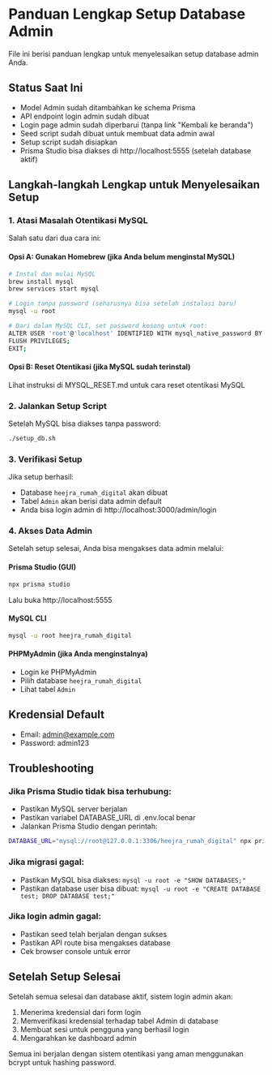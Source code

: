 # Panduan Lengkap Setup Database Admin

File ini berisi panduan lengkap untuk menyelesaikan setup database admin Anda.

## Status Saat Ini
- Model Admin sudah ditambahkan ke schema Prisma
- API endpoint login admin sudah dibuat
- Login page admin sudah diperbarui (tanpa link "Kembali ke beranda")
- Seed script sudah dibuat untuk membuat data admin awal
- Setup script sudah disiapkan
- Prisma Studio bisa diakses di http://localhost:5555 (setelah database aktif)

## Langkah-langkah Lengkap untuk Menyelesaikan Setup

### 1. Atasi Masalah Otentikasi MySQL
Salah satu dari dua cara ini:

#### Opsi A: Gunakan Homebrew (jika Anda belum menginstal MySQL)
```bash
# Instal dan mulai MySQL
brew install mysql
brew services start mysql

# Login tanpa password (seharusnya bisa setelah instalasi baru)
mysql -u root

# Dari dalam MySQL CLI, set password kosong untuk root:
ALTER USER 'root'@'localhost' IDENTIFIED WITH mysql_native_password BY '';
FLUSH PRIVILEGES;
EXIT;
```

#### Opsi B: Reset Otentikasi (jika MySQL sudah terinstal)
Lihat instruksi di MYSQL_RESET.md untuk cara reset otentikasi MySQL

### 2. Jalankan Setup Script
Setelah MySQL bisa diakses tanpa password:
```bash
./setup_db.sh
```

### 3. Verifikasi Setup
Jika setup berhasil:
- Database `heejra_rumah_digital` akan dibuat
- Tabel `Admin` akan berisi data admin default
- Anda bisa login admin di http://localhost:3000/admin/login

### 4. Akses Data Admin
Setelah setup selesai, Anda bisa mengakses data admin melalui:

#### Prisma Studio (GUI)
```bash
npx prisma studio
```
Lalu buka http://localhost:5555

#### MySQL CLI
```bash
mysql -u root heejra_rumah_digital
```

#### PHPMyAdmin (jika Anda menginstalnya)
- Login ke PHPMyAdmin
- Pilih database `heejra_rumah_digital`
- Lihat tabel `Admin`

## Kredensial Default
- Email: admin@example.com
- Password: admin123

## Troubleshooting

### Jika Prisma Studio tidak bisa terhubung:
- Pastikan MySQL server berjalan
- Pastikan variabel DATABASE_URL di .env.local benar
- Jalankan Prisma Studio dengan perintah:
```bash
DATABASE_URL="mysql://root@127.0.0.1:3306/heejra_rumah_digital" npx prisma studio
```

### Jika migrasi gagal:
- Pastikan MySQL bisa diakses: `mysql -u root -e "SHOW DATABASES;"`
- Pastikan database user bisa dibuat: `mysql -u root -e "CREATE DATABASE test; DROP DATABASE test;"`

### Jika login admin gagal:
- Pastikan seed telah berjalan dengan sukses
- Pastikan API route bisa mengakses database
- Cek browser console untuk error

## Setelah Setup Selesai
Setelah semua selesai dan database aktif, sistem login admin akan:
1. Menerima kredensial dari form login
2. Memverifikasi kredensial terhadap tabel Admin di database
3. Membuat sesi untuk pengguna yang berhasil login
4. Mengarahkan ke dashboard admin

Semua ini berjalan dengan sistem otentikasi yang aman menggunakan bcrypt untuk hashing password.